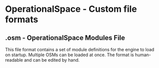# OperationalSpace - Custom file formats
## .osm - OperationalSpace Modules File
This file format contains a set of module definitions for the engine to load on startup. Multiple OSMs can be loaded at once.
The format is human-readable and can be edited by hand.
